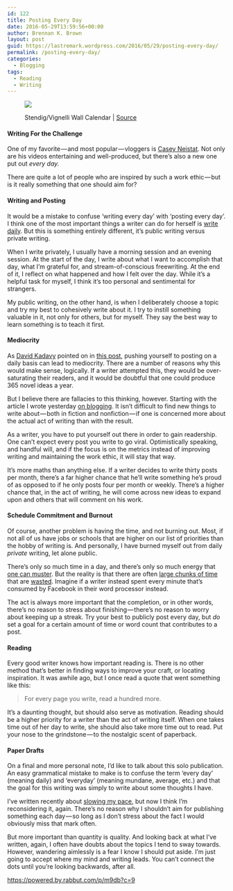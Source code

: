 ```yaml
---
id: 122
title: Posting Every Day
date: 2016-05-29T13:59:56+00:00
author: Brennan K. Brown
layout: post
guid: https://lastremark.wordpress.com/2016/05/29/posting-every-day/
permalink: /posting-every-day/
categories:
  - Blogging
tags:
  - Reading
  - Writing
---
```


<figure class="wp-caption">

<img data-width="1024" data-height="768" src="https://cdn-images-1.medium.com/max/2560/1*yoosKDRynWxHiHrB85mxtw.jpeg" /> <figcaption class="wp-caption-text">Stendig/Vignelli Wall Calendar | <a href="https://www.flickr.com/photos/abonamici/8314319704" target="_blank" rel="noopener noreferrer">Source</a></figcaption></figure>

#### Writing For the Challenge

One of my favorite — and most popular — vloggers is <a href="https://www.youtube.com/user/caseyneistat" target="_blank" rel="noopener noreferrer">Casey Neistat</a>. Not only are his videos entertaining and well-produced, but there’s also a new one put out _every day._

There are quite a lot of people who are inspired by such a work ethic — but is it really something that one should aim for?

<!--more-->

#### Writing and Posting

<span>It</span> would be a mistake to confuse ‘writing every day’ with ‘posting every day’. I think one of the most important things a writer can do for herself is <a href="https://medium.com/everyday-essays/16-rules-of-journaling-i-ve-learned-after-5-years-2b70dbac4328#.mau6vlhq5" target="_blank" rel="noopener noreferrer">write daily</a>. But this is something entirely different, it’s public writing versus private writing.

When I write privately, I usually have a morning session and an evening session. At the start of the day, I write about what I want to accomplish that day, what I’m grateful for, and stream-of-conscious freewriting. At the end of it, I reflect on what happened and how I felt over the day. While it’s a helpful task for myself, I think it’s too personal and sentimental for strangers.

My public writing, on the other hand, is when I deliberately choose a topic and try my best to cohesively write about it. I try to instill something valuable in it, not only for others, but for myself. They say the best way to learn something is to teach it first.

#### Mediocrity

<span>As</span> <a href="https://medium.com/u/5377a93ef640" target="_blank" rel="noopener noreferrer">David Kadavy</a> pointed on in <a href="https://medium.com/@kadavy/why-you-shouldnt-write-500-words-a-day-56c3d2b4e1f2#.v9dfz62k3" target="_blank" rel="noopener noreferrer">this post</a>, pushing yourself to posting on a daily basis can lead to mediocrity. There are a number of reasons why this would make sense, logically. If a writer attempted this, they would be over-saturating their readers, and it would be doubtful that one could produce 365 novel ideas a year.

But I believe there are fallacies to this thinking, however. Starting with the article I wrote yesterday <a href="https://medium.com/everyday-essays/how-to-blog-379fb5eee26f" target="_blank" rel="noopener noreferrer">on blogging</a>. It isn’t difficult to find new things to write about — both in fiction and nonfiction — if one is concerned more about the actual act of writing than with the result.

As a writer, you have to put yourself out there in order to gain readership. One can’t expect every post you write to go viral. Optimistically speaking, and handful will, and if the focus is on the metrics instead of improving writing and maintaining the work ethic, it will stay that way.

It’s more maths than anything else. If a writer decides to write thirty posts per month, there’s a far higher chance that he’ll write something he’s proud of as opposed to if he only posts four per month or weekly. There’s a higher chance that, in the act of writing, he will come across new ideas to expand upon and others that will comment on his work.

#### Schedule Commitment and Burnout

<span>Of</span> course, another problem is having the time, and not burning out. Most, if not all of us have jobs or schools that are higher on our list of priorities than the hobby of writing is. And personally, I have burned myself out from daily _private_ writing, let alone public.

There’s only so much time in a day, and there’s only so much energy that <a href="https://medium.com/everyday-essays/our-finite-everything-8ed4d9d70a2f#.ns8k65w1n" target="_blank" rel="noopener noreferrer">one can muster</a>. But the reality is that there are often <a href="https://medium.com/everyday-essays/usage-of-wiggle-room-91cbaf335ead" target="_blank" rel="noopener noreferrer">large chunks of time</a> that are <a href="https://medium.com/everyday-essays/actually-matters-7561d31c18d#.8w5mezkej" target="_blank" rel="noopener noreferrer">wasted</a>. Imagine if a writer instead spent every minute that’s consumed by Facebook in their word processor instead.

The act is always more important that the completion, or in other words, there’s no reason to stress about finishing — there’s no reason to worry about keeping up a streak. Try your best to publicly post every day, but _do_ set a goal for a certain amount of time or word count that contributes to a post.

#### Reading

<span>E</span>very good writer knows how important reading is. There is no other method that’s better in finding ways to improve your craft, or locating inspiration. It was awhile ago, but I once read a quote that went something like this:

> For every page you write, read a hundred more.

It’s a daunting thought, but should also serve as motivation. Reading should be a higher priority for a writer than the act of writing itself. When one takes time out of her day to write, she should also take more time out to read. Put your nose to the grindstone — to the nostalgic scent of paperback.

#### Paper Drafts

<span>On</span> a final and more personal note, I’d like to talk about this solo publication. An easy grammatical mistake to make is to confuse the term ‘every day’ (meaning daily) and ‘everyday’ (meaning mundane, average, etc.) and that the goal for this writing was simply to write about some thoughts I have.

I’ve written recently about <a href="https://medium.com/everyday-essays/unregrettable-eba4a149371e#.f5bw2uxu2" target="_blank" rel="noopener noreferrer">slowing my pace</a>, but now I think I’m reconsidering it, again. There’s no reason why I shouldn’t aim for publishing something each day — so long as I don’t stress about the fact I would obviously miss that mark often.

But more important than quantity is quality. And looking back at what I’ve written, again, I often have doubts about the topics I tend to sway towards. However, wandering aimlessly is a fear I know I should put aside. I’m just going to accept where my mind and writing leads. You can’t connect the dots until you’re looking backwards, after all.

<https://powered.by.rabbut.com/p/m9db?c=9>
